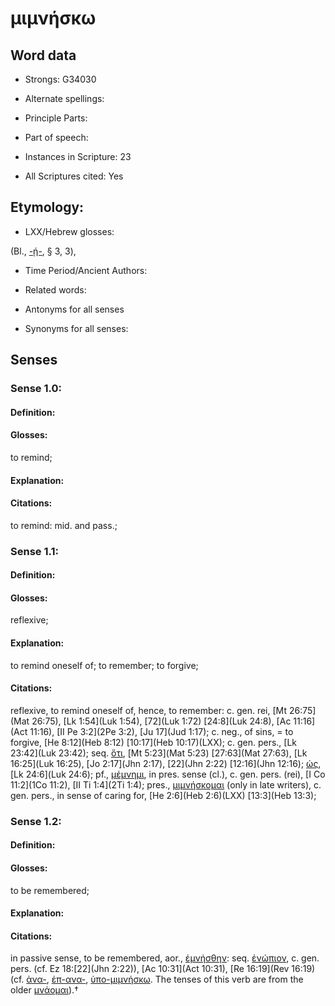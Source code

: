 # μιμνήσκω

<!-- Status: S2=NeedsEdits -->
<!-- Lexica used for edits:   -->

## Word data

* Strongs: G34030

* Alternate spellings:



* Principle Parts: 


* Part of speech: 


* Instances in Scripture: 23

* All Scriptures cited: Yes

## Etymology: 


* LXX/Hebrew glosses: 

(Bl., [-ῄ-](), § 3, 3),

* Time Period/Ancient Authors: 


* Related words: 

* Antonyms for all senses

* Synonyms for all senses: 


## Senses 


### Sense  1.0: 

#### Definition: 

#### Glosses: 

to remind; 

#### Explanation: 


#### Citations: 

to remind: mid. and pass.;

### Sense  1.1: 

#### Definition: 

#### Glosses: 

reflexive; 

#### Explanation: 

to remind oneself of; 
to remember; 
to forgive; 

#### Citations: 

reflexive, to remind oneself of, hence, to remember: c. gen. rei, [Mt 26:75](Mat 26:75), [Lk 1:54](Luk 1:54), [72](Luk 1:72) [24:8](Luk 24:8), [Ac 11:16](Act 11:16), [II Pe 3:2](2Pe 3:2), [Ju 17](Jud 1:17); c. neg., of sins, = to forgive, [He 8:12](Heb 8:12) [10:17](Heb 10:17)(LXX); c. gen. pers., [Lk 23:42](Luk 23:42); seq. [ὅτι](), [Mt 5:23](Mat 5:23) [27:63](Mat 27:63), [Lk 16:25](Luk 16:25), [Jo 2:17](Jhn 2:17), [22](Jhn 2:22) [12:16](Jhn 12:16); [ὡς](), [Lk 24:6](Luk 24:6); pf., [μέμνημι](), in pres. sense (cl.), c. gen. pers. (rei), [I Co 11:2](1Co 11:2), [II Ti 1:4](2Ti 1:4); pres., [μιμνήσκομαι]() (only in late writers), c. gen. pers., in sense of caring for, [He 2:6](Heb 2:6)(LXX) [13:3](Heb 13:3);

### Sense  1.2: 

#### Definition: 

#### Glosses: 

to be remembered; 

#### Explanation: 


#### Citations: 

in passive sense, to be remembered, aor., [ἐμνήσθην](): seq. [ἐνώπιον](), c. gen. pers. (cf. Ez 18:[22](Jhn 2:22)), [Ac 10:31](Act 10:31), [Re 16:19](Rev 16:19) (cf. [ἀνα-](), [ἐπ-ανα-](), [ὑπο-μιμνήσκω](). The tenses of this verb are from the older [μνάομαι]()).†
